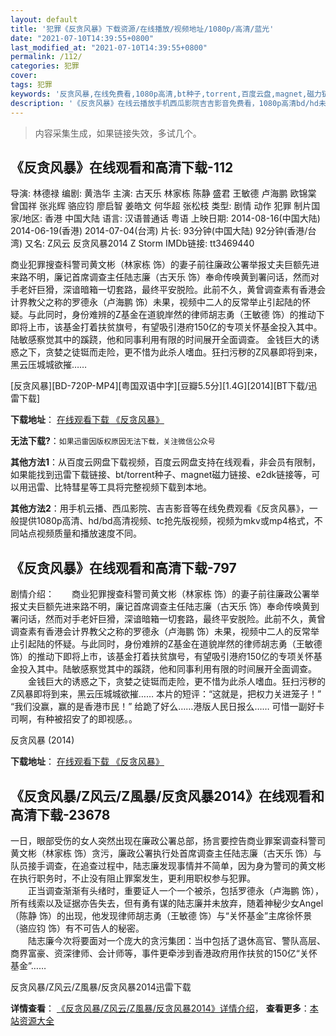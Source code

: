 ```yaml
---
layout: default
title: '犯罪《反贪风暴》下载资源/在线播放/视频地址/1080p/高清/蓝光'
date: "2021-07-10T14:39:55+0800"
last_modified_at: "2021-07-10T14:39:55+0800"
permalink: /112/
categories: 犯罪
cover:
tags: 犯罪
keywords: '反贪风暴,在线免费看,1080p高清,bt种子,torrent,百度云盘,magnet,磁力链,迅雷下载资源'
description: '《反贪风暴》在线云播放手机西瓜影院吉吉影音免费看，1080p高清bd/hd未删减完整版和tc抢先枪版，mkv/mp4格式，附带bt/torrent种子、magnet/磁力链、百度云盘、网盘资源迅雷下载链接'
---
```


>内容采集生成，如果链接失效，多试几个。


## 《反贪风暴》在线观看和高清下载-112

导演: 林德禄 编剧: 黄浩华 主演: 古天乐 林家栋 陈静 盛君 王敏德 卢海鹏 欧锦棠 曾国祥 张兆辉 骆应钧 廖启智 姜皓文 何华超 张松枝 类型: 剧情 动作 犯罪 制片国家/地区: 香港 中国大陆 语言: 汉语普通话 粤语 上映日期: 2014-08-16(中国大陆) 2014-06-19(香港) 2014-07-04(台湾) 片长: 93分钟(中国大陆) 92分钟(香港/台湾) 又名: Z风云 反贪风暴2014 Z Storm IMDb链接: tt3469440

商业犯罪搜查科警司黄文彬（林家栋 饰）的妻子前往廉政公署举报丈夫巨额先进来路不明，廉记首席调查主任陆志廉（古天乐 饰）奉命传唤黄到署问话，然而对手老奸巨猾，深谙暗箱一切套路，最终平安脱险。此前不久，黄曾调查素有香港会计界教父之称的罗德永（卢海鹏 饰）未果，视频中二人的反常举止引起陆的怀疑。与此同时，身份难辨的Z基金在道貌岸然的律师胡志勇（王敏德 饰）的推动下即将上市，该基金打着扶贫旗号，有望吸引港府150亿的专项关怀基金投入其中。陆敏感察觉其中的蹊跷，他和同事利用有限的时间展开全面调查。 金钱巨大的诱惑之下，贪婪之徒铤而走险，更不惜为此杀人嗜血。狂扫污秽的Z风暴即将到来，黑云压城城欲摧……


[反贪风暴][BD-720P-MP4][粤国双语中字][豆瓣5.5分][1.4G][2014][BT下载/迅雷下载]

**下载地址**： [在线观看下载 《反贪风暴》](https://www.btdx8.com/torrent/z_storm_2014.html) 


**无法下载?**：`如果迅雷因版权原因无法下载，关注微信公众号 `

**其他方法1**：从百度云网盘下载视频，百度云网盘支持在线观看，非会员有限制，如果能找到迅雷下载链接、bt/torrent种子、magnet磁力链接、e2dk链接等，可以用迅雷、比特彗星等工具将完整视频下载到本地。

**其他方法2**：用手机云播、西瓜影院、吉吉影音等在线免费观看《反贪风暴》，一般提供1080p高清、hd/bd高清视频、tc抢先版视频，视频为mkv或mp4格式，不同站点视频质量和播放速度不同。


## 《反贪风暴》在线观看和高清下载-797

剧情介绍：　　商业犯罪搜查科警司黄文彬（林家栋 饰）的妻子前往廉政公署举报丈夫巨额先进来路不明，廉记首席调查主任陆志廉（古天乐 饰）奉命传唤黄到署问话，然而对手老奸巨猾，深谙暗箱一切套路，最终平安脱险。此前不久，黄曾调查素有香港会计界教父之称的罗德永（卢海鹏 饰）未果，视频中二人的反常举止引起陆的怀疑。与此同时，身份难辨的Z基金在道貌岸然的律师胡志勇（王敏德 饰）的推动下即将上市，该基金打着扶贫旗号，有望吸引港府150亿的专项关怀基金投入其中。陆敏感察觉其中的蹊跷，他和同事利用有限的时间展开全面调查。  　　金钱巨大的诱惑之下，贪婪之徒铤而走险，更不惜为此杀人嗜血。狂扫污秽的Z风暴即将到来，黑云压城城欲摧…… 本片的短评：“这就是，把权力关进笼子！” “我们没赢，赢的是香港市民！” 给跪了好么……港版人民日报么…… 可惜一副好卡司啊，有种被招安了的即视感。。


反贪风暴 (2014)

**下载地址**： [在线观看下载 《反贪风暴》](https://www.btbtdy.me/btdy/dy1572.html) 


## 《反贪风暴/Z风云/Z風暴/反贪风暴2014》在线观看和高清下载-23678

一日，眼部受伤的女人突然出现在廉政公署总部，扬言要控告商业罪案调查科警司黄文彬（林家栋 饰）贪污，廉政公署执行处首席调查主任陆志廉（古天乐 饰）与队员接手调查，在追查过程中，陆志廉发现事情并不简单，因为身为警司的黄文彬在执行职务时，不止没有阻止罪案发生，更利用职权参与犯罪。<br />　　正当调查渐渐有头绪时，重要证人一个一个被杀，包括罗德永（卢海鹏 饰），所有线索以及证据亦告失去，但有勇有谋的陆志廉并未放弃，随着神秘少女Angel（陈静 饰）的出现，他发现律师胡志勇（王敏德 饰）与&ldquo;关怀基金”主席徐怀景（骆应钧 饰）有不可告人的秘密。<br />　　陆志廉今次将要面对一个庞大的贪污集团：当中包括了退休高官、警队高层、商界富豪、资深律师、会计师等，事件更牵涉到香港政府用作扶贫的150亿&ldquo;关怀基金”……


反贪风暴/Z风云/Z風暴/反贪风暴2014迅雷下载

**详情查看**： [《反贪风暴/Z风云/Z風暴/反贪风暴2014》详情介绍](/movie/23678/)， **查看更多**：[本站资源大全](/movie/t/all/)

